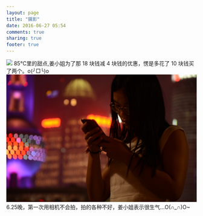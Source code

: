 ```yaml
---
layout: page
title: "摄影"
date: 2016-06-27 05:54
comments: true
sharing: true
footer: true
---
```


<img src="/images/85.C_tiandian.JPG">
85°C里的甜点,姜小姐为了那 18 块钱减 4 块钱的优惠，愣是多花了 10 块钱买了两个。o(╯□╰)o
<img src="/images/Shanghai_6.25.JPG">
6.25晚，第一次用相机不会拍，拍的各种不好，姜小姐表示很生气...O(∩_∩)O~



